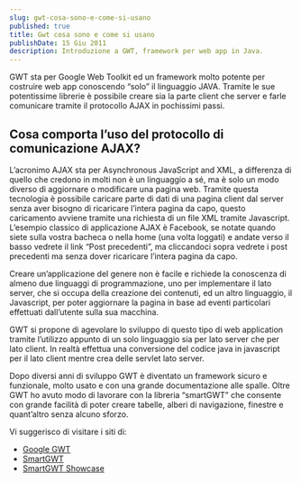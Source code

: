 ```yaml
---
slug: gwt-cosa-sono-e-come-si-usano
published: true
title: Gwt cosa sono e come si usano
publishDate: 15 Giu 2011
description: Introduzione a GWT, framework per web app in Java.
---
```


GWT sta per Google Web Toolkit ed un framework molto potente per costruire web app conoscendo “solo” il linguaggio JAVA. Tramite le sue potentissime librerie è possibile creare sia la parte client che server e farle comunicare tramite il protocollo AJAX in pochissimi passi.

## Cosa comporta l’uso del protocollo di comunicazione AJAX?

L’acronimo AJAX sta per Asynchronous JavaScript and XML, a differenza di quello che credono in molti non è un linguaggio a sé, ma è solo un modo diverso di aggiornare o modificare una pagina web. Tramite questa tecnologia è possibile caricare parte di dati di una pagina client dal server senza aver bisogno di ricaricare l’intera pagina da capo, questo caricamento avviene tramite una richiesta di un file XML tramite Javascript. L’esempio classico di applicazione AJAX è Facebook, se notate quando siete sulla vostra bacheca o nella home (una volta loggati) e andate verso il basso vedrete il link “Post precedenti”, ma cliccandoci sopra vedrete i post precedenti ma senza dover ricaricare l’intera pagina da capo.

Creare un’applicazione del genere non è facile e richiede la conoscenza di almeno due linguaggi di programmazione, uno per implementare il lato server, che si occupa della creazione dei contenuti, ed un altro linguaggio, il Javascript, per poter aggiornare la pagina in base ad eventi particolari effettuati dall’utente sulla sua macchina.

GWT si propone di agevolare lo sviluppo di questo tipo di web application tramite l’utilizzo appunto di un solo linguaggio sia per lato server che per lato client. In realtà effettua una conversione del codice java in javascript per il lato client mentre crea delle servlet lato server.

Dopo diversi anni di sviluppo GWT è diventato un framework sicuro e funzionale, molto usato e con una grande documentazione alle spalle. Oltre GWT ho avuto modo di lavorare con la libreria “smartGWT” che consente con grande facilità di poter creare tabelle, alberi di navigazione, finestre e quant’altro senza alcuno sforzo.

Vi suggerisco di visitare i siti di:

- [Google GWT](http://code.google.com/intl/it-IT/webtoolkit)
- [SmartGWT](http://code.google.com/p/smartgwt/)
- [SmartGWT Showcase](http://www.smartclient.com/smartgwt/showcase/#main)
